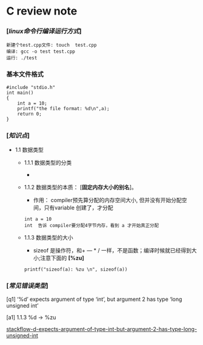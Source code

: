 # C review note

### [***linux命令行编译运行方式***]
```
新建个test.cpp文件: touch  test.cpp
编译: gcc -o test test.cpp
运行: ./test
```

### 基本文件格式
```
#include "stdio.h"
int main()
{
    int a = 10;
    printf("the file format: %d\n",a);
    return 0;
}
```
### [***知识点***]
- 1.1 数据类型

  - 1.1.1 数据类型的分类

    - 

  - 1.1.2 数据类型的本质： [**固定内存大小的别名**]。
  
       - 作用： compiler预先算分配的内存空间大小, 但并没有开始分配空间，只有variable 创建了，才分配

       ```
       int a = 10
       int  告诉 compiler要分配4字节内存，看到 a 才开始真正分配
       ```
   - 1.1.3 数据类型的大小     
       
       
       - sizeof 是操作符，和+ — * / 一样，不是函数；编译时候就已经得到大小;注意下面的 **[%zu]**
       
       ```
       printf("sizeof(a): %zu \n", sizeof(a))
       ```

###  [***常见错误类型***]
[q1] ‘%d’ expects argument of type ‘int’, but argument 2 has type ‘long unsigned int’

[a1] 1.1.3  %d -> %zu

[stackflow-d-expects-argument-of-type-int-but-argument-2-has-type-long-unsigned-int](https://stackoverflow.com/questions/21128092/d-expects-argument-of-type-int-but-argument-2-has-type-long-unsigned-int)
